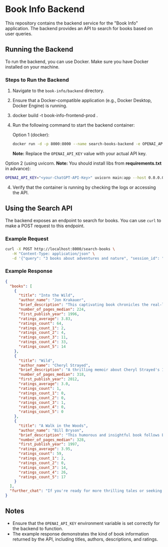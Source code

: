 # Book Info Backend

This repository contains the backend service for the "Book Info" application. The backend provides an API to search for books based on user queries.

## Running the Backend

To run the backend, you can use Docker. Make sure you have Docker installed on your machine.

### Steps to Run the Backend

1. Navigate to the `book-info/backend` directory.
2. Ensure that a Docker-compatible application (e.g., Docker Desktop, Docker Engine) is running.
3. docker build -t book-info-frontend-prod .
3. Run the following command to start the backend container:
   
   Option 1 (docker):

   ```bash
   docker run -d -p 8000:8000 --name search-books-backend -e OPENAI_API_KEY="<your-ChatGPT-API-Key>" search-books-backend
   ```

   **Note:** Replace the `OPENAI_API_KEY` value with your actual API key.

  Option 2 (using uvicorn. **Note:** You should install libs from **requirements.txt** in advance):

   ```bash
   OPENAI_API_KEY="<your-ChatGPT-API-Key>" uvicorn main:app --host 0.0.0.0 --port 8000 --workers 5
   ```

4. Verify that the container is running by checking the logs or accessing the API.

## Using the Search API

The backend exposes an endpoint to search for books. You can use `curl` to make a POST request to this endpoint.

### Example Request

```bash
curl -X POST http://localhost:8000/search-books \
   -H "Content-Type: application/json" \
   -d '{"query": "3 books about adventures and nature", "session_id": "777"}'
```

### Example Response

```json
{
  "books": [
    {
      "title": "Into the Wild",
      "author_name": "Jon Krakauer",
      "brief_description": "This captivating book chronicles the real-life story of Christopher McCandless, a young man who abandons society to live in the Alaskan wilderness, highlighting themes of adventure, nature, and the search for personal meaning.",
      "number_of_pages_median": 224,
      "first_publish_year": 1996,
      "ratings_average": 3.83,
      "ratings_count": 64,
      "ratings_count_1": 2,
      "ratings_count_2": 4,
      "ratings_count_3": 11,
      "ratings_count_4": 33,
      "ratings_count_5": 14
    },
    {
      "title": "Wild",
      "author_name": "Cheryl Strayed",
      "brief_description": "A thrilling memoir about Cheryl Strayed's 1,100-mile solo hike along the Pacific Crest Trail, delving into her encounters with the rugged beauty of nature and her journey of self-discovery and healing.",
      "number_of_pages_median": 318,
      "first_publish_year": 2012,
      "ratings_average": 3.0,
      "ratings_count": 1,
      "ratings_count_1": 0,
      "ratings_count_2": 0,
      "ratings_count_3": 1,
      "ratings_count_4": 0,
      "ratings_count_5": 0
    },
    {
      "title": "A Walk in the Woods",
      "author_name": "Bill Bryson",
      "brief_description": "This humorous and insightful book follows Bill Bryson's attempt to hike the Appalachian Trail, weaving in the natural history and challenges of trekking through some of America's most untouched landscapes.",
      "number_of_pages_median": 328,
      "first_publish_year": 1997,
      "ratings_average": 3.95,
      "ratings_count": 59,
      "ratings_count_1": 2,
      "ratings_count_2": 0,
      "ratings_count_3": 14,
      "ratings_count_4": 26,
      "ratings_count_5": 17
    }
  ],
  "further_chat": "If you're ready for more thrilling tales or seeking stories from different terrains, just let me know. Adventure awaits with countless trails to explore through the pages!"
}
```

## Notes

- Ensure that the `OPENAI_API_KEY` environment variable is set correctly for the backend to function.
- The example response demonstrates the kind of book information returned by the API, including titles, authors, descriptions, and ratings.

